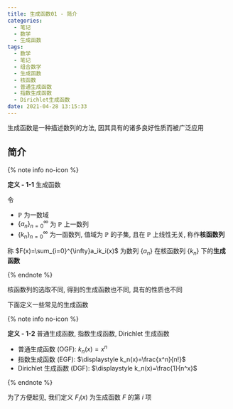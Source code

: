 ```yaml
---
title: 生成函数01 - 简介
categories:
  - 笔记
  - 数学
  - 生成函数
tags:
  - 数学
  - 笔记
  - 组合数学
  - 生成函数
  - 核函数
  - 普通生成函数
  - 指数生成函数
  - Dirichlet生成函数
date: 2021-04-28 13:15:33
---
```


生成函数是一种描述数列的方法, 因其具有的诸多良好性质而被广泛应用

<!-- more -->

## 简介

{% note info no-icon %}

**<a id="def-1-1">定义 - 1-1</a>** 生成函数

令

- $\mathbb{P}$ 为一数域
- $\{a_n\}_{n=0}^{\infty}$ 为  $\mathbb{P}$ 上一数列
- $\{k_n\}_{n=0}^{\infty}$ 为一函数列, 值域为 $\mathbb{P}$ 的子集, 且在 $\mathbb{P}$ 上线性无关, 称作**核函数列**

称 $F(x)=\sum_{i=0}^{\infty}a_ik_i(x)$ 为数列 $\{a_n\}$ 在核函数列 $\{k_n\}$ 下的**生成函数**

{% endnote %}

核函数列的选取不同, 得到的生成函数也不同, 具有的性质也不同

下面定义一些常见的生成函数

{% note info no-icon %}

**<a id="def-1-2">定义 - 1-2</a>** 普通生成函数, 指数生成函数, Dirichlet 生成函数

- 普通生成函数 (OGF): $k_n(x)=x^n$
- 指数生成函数 (EGF): $\displaystyle k_n(x)=\frac{x^n}{n!}$
- Dirichlet 生成函数 (DGF): $\displaystyle k_n(x)=\frac{1}{n^x}$

{% endnote %}

为了方便起见, 我们定义 $F_i(x)$ 为生成函数 $F$ 的第 $i$ 项
